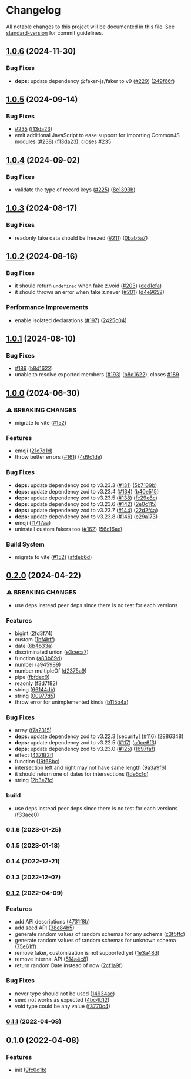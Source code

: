 # Changelog

All notable changes to this project will be documented in this file. See [standard-version](https://github.com/conventional-changelog/standard-version) for commit guidelines.

## [1.0.6](https://github.com/soc221b/zod-schema-faker/compare/1.0.5...1.0.6) (2024-11-30)


### Bug Fixes

* **deps:** update dependency @faker-js/faker to v9 ([#229](https://github.com/soc221b/zod-schema-faker/issues/229)) ([249f66f](https://github.com/soc221b/zod-schema-faker/commit/249f66f508944aad47ccd61f58c0cd511820fe50))

## [1.0.5](https://github.com/soc221b/zod-schema-faker/compare/1.0.4...v1.0.5) (2024-09-14)


### Bug Fixes

* [#235](https://github.com/soc221b/zod-schema-faker/issues/235) ([f13da23](https://github.com/soc221b/zod-schema-faker/commit/f13da2346eeeb4659ec91fa55635af19d4b780e7))
* emit additional JavaScript to ease support for importing CommonJS modules ([#238](https://github.com/soc221b/zod-schema-faker/issues/238)) ([f13da23](https://github.com/soc221b/zod-schema-faker/commit/f13da2346eeeb4659ec91fa55635af19d4b780e7)), closes [#235](https://github.com/soc221b/zod-schema-faker/issues/235)

## [1.0.4](https://github.com/soc221b/zod-schema-faker/compare/1.0.3...v1.0.4) (2024-09-02)


### Bug Fixes

* validate the type of record keys ([#225](https://github.com/soc221b/zod-schema-faker/issues/225)) ([8e1393b](https://github.com/soc221b/zod-schema-faker/commit/8e1393bcfb563b0b9ff386ec0fd5d93c96b0b308))

## [1.0.3](https://github.com/soc221b/zod-schema-faker/compare/1.0.2...v1.0.3) (2024-08-17)


### Bug Fixes

* readonly fake data should be freezed ([#211](https://github.com/soc221b/zod-schema-faker/issues/211)) ([0bab5a7](https://github.com/soc221b/zod-schema-faker/commit/0bab5a7272a181c14bcd82dae33a66b1de2c2e98))

## [1.0.2](https://github.com/soc221b/zod-schema-faker/compare/1.0.1...v1.0.2) (2024-08-16)


### Bug Fixes

* it should return `undefined` when fake z.void ([#203](https://github.com/soc221b/zod-schema-faker/issues/203)) ([ded1efa](https://github.com/soc221b/zod-schema-faker/commit/ded1efa5890753cc05c831f719f456149424179b))
* it should throws an error when fake z.never ([#201](https://github.com/soc221b/zod-schema-faker/issues/201)) ([d4e9652](https://github.com/soc221b/zod-schema-faker/commit/d4e9652540a4468915d8abf009f27e34c5e3b54a))


### Performance Improvements

* enable isolated declarations ([#197](https://github.com/soc221b/zod-schema-faker/issues/197)) ([2425c04](https://github.com/soc221b/zod-schema-faker/commit/2425c042c8c91114f931c11b21fd37f53ff5d102))

## [1.0.1](https://github.com/soc221b/zod-schema-faker/compare/1.0.0...v1.0.1) (2024-08-10)


### Bug Fixes

* [#189](https://github.com/soc221b/zod-schema-faker/issues/189) ([b8d1622](https://github.com/soc221b/zod-schema-faker/commit/b8d162244d4ffee29d0c0744ed1d0299b78c0978))
* unable to resolve exported members ([#193](https://github.com/soc221b/zod-schema-faker/issues/193)) ([b8d1622](https://github.com/soc221b/zod-schema-faker/commit/b8d162244d4ffee29d0c0744ed1d0299b78c0978)), closes [#189](https://github.com/soc221b/zod-schema-faker/issues/189)

## [1.0.0](https://github.com/soc221b/zod-schema-faker/compare/0.2.0...v1.0.0) (2024-06-30)


### ⚠ BREAKING CHANGES

* migrate to vite ([#152](https://github.com/soc221b/zod-schema-faker/issues/152))

### Features

* emoji ([21d7d1d](https://github.com/soc221b/zod-schema-faker/commit/21d7d1d72fae31be7d49f20fcdc7480044f15101))
* throw better errors ([#161](https://github.com/soc221b/zod-schema-faker/issues/161)) ([4d9c1de](https://github.com/soc221b/zod-schema-faker/commit/4d9c1de9da76eafda2b1551746b45d84c5100900))


### Bug Fixes

* **deps:** update dependency zod to v3.23.3 ([#131](https://github.com/soc221b/zod-schema-faker/issues/131)) ([5b7139b](https://github.com/soc221b/zod-schema-faker/commit/5b7139b86229d27959f3fe247f52d5f96f271fa9))
* **deps:** update dependency zod to v3.23.4 ([#134](https://github.com/soc221b/zod-schema-faker/issues/134)) ([b40e515](https://github.com/soc221b/zod-schema-faker/commit/b40e5150fc3f3ddd130ab84534d7db75e08fd3f1))
* **deps:** update dependency zod to v3.23.5 ([#138](https://github.com/soc221b/zod-schema-faker/issues/138)) ([fc29e6c](https://github.com/soc221b/zod-schema-faker/commit/fc29e6c816101db2d5d9282f051c3e71e66440dc))
* **deps:** update dependency zod to v3.23.6 ([#142](https://github.com/soc221b/zod-schema-faker/issues/142)) ([2e0c115](https://github.com/soc221b/zod-schema-faker/commit/2e0c115dc851c0ce7a9a4482eae3426dfa313809))
* **deps:** update dependency zod to v3.23.7 ([#144](https://github.com/soc221b/zod-schema-faker/issues/144)) ([22d2f4a](https://github.com/soc221b/zod-schema-faker/commit/22d2f4a665665abdd2e3d392a51cd96ea4fa448d))
* **deps:** update dependency zod to v3.23.8 ([#146](https://github.com/soc221b/zod-schema-faker/issues/146)) ([c29a173](https://github.com/soc221b/zod-schema-faker/commit/c29a173e941a4e8013714f97a6a01231e576f085))
* emoji ([f1717aa](https://github.com/soc221b/zod-schema-faker/commit/f1717aa2ee1c48026642d16a3587fa44f606fd4e))
* uninstall custom fakers too ([#162](https://github.com/soc221b/zod-schema-faker/issues/162)) ([56c16ae](https://github.com/soc221b/zod-schema-faker/commit/56c16aec4eef32cccd2a9063e16c6e417654c585))


### Build System

* migrate to vite ([#152](https://github.com/soc221b/zod-schema-faker/issues/152)) ([afdeb6d](https://github.com/soc221b/zod-schema-faker/commit/afdeb6d3bebd6ae990da4723acf69a0e375234e2))

## [0.2.0](https://github.com/iendeavor/zod-schema-faker/compare/v0.1.3...v0.2.0) (2024-04-22)


### ⚠ BREAKING CHANGES

* use deps instead peer deps since there is no test for each versions

### Features

* bigint ([2fd3f74](https://github.com/iendeavor/zod-schema-faker/commit/2fd3f7473610f228bd3418b3ce12987e3de6454b))
* custom ([1bf4bff](https://github.com/iendeavor/zod-schema-faker/commit/1bf4bffd243500b4c8869ae67b2d5ed0753a0c02))
* date ([6b4b33a](https://github.com/iendeavor/zod-schema-faker/commit/6b4b33ad32375bb2ab5d9b75e722267787d6d63e))
* discriminated union ([e3ceca7](https://github.com/iendeavor/zod-schema-faker/commit/e3ceca731521e433bd3d7f9eaaf54d1bba77be57))
* function ([a83b69d](https://github.com/iendeavor/zod-schema-faker/commit/a83b69d26219f07499ab7f98e576eb749449bcd0))
* number ([a945989](https://github.com/iendeavor/zod-schema-faker/commit/a945989248d3ccc803ca563d62fce6980ea16efc))
* number multipleOf ([d2375a9](https://github.com/iendeavor/zod-schema-faker/commit/d2375a9b1150fde50c688e20d30db3018d0cdf14))
* pipe ([fbfdec9](https://github.com/iendeavor/zod-schema-faker/commit/fbfdec9862c7cb80851bb7f88ec2a50b55e361e6))
* reaonly ([f3d7f82](https://github.com/iendeavor/zod-schema-faker/commit/f3d7f8288926d08d0ed7730e3bb29bd2b839cde2))
* string ([66144db](https://github.com/iendeavor/zod-schema-faker/commit/66144dbc3bbc3678a17b9f5487b703e71828a5a4))
* string ([00977d5](https://github.com/iendeavor/zod-schema-faker/commit/00977d58b24302b6b26fc256543175d41911b663))
* throw error for unimplemented kinds ([b115b4a](https://github.com/iendeavor/zod-schema-faker/commit/b115b4a71b652ea2e80cdf59f5aeae962be311d7))


### Bug Fixes

* array ([f7a2315](https://github.com/iendeavor/zod-schema-faker/commit/f7a2315a6c1b3ea972a94cbdecad09721e0dd62a))
* **deps:** update dependency zod to v3.22.3 [security] ([#116](https://github.com/iendeavor/zod-schema-faker/issues/116)) ([2986348](https://github.com/iendeavor/zod-schema-faker/commit/298634893b9e0a2911a976de0f9773ca04d4f35f))
* **deps:** update dependency zod to v3.22.5 ([#117](https://github.com/iendeavor/zod-schema-faker/issues/117)) ([a0ce6f3](https://github.com/iendeavor/zod-schema-faker/commit/a0ce6f322b9e26cad8a5898337e8a0818f18937c))
* **deps:** update dependency zod to v3.23.0 ([#125](https://github.com/iendeavor/zod-schema-faker/issues/125)) ([1697faf](https://github.com/iendeavor/zod-schema-faker/commit/1697faf51035bd1c7c36ebc106a5ba1e3282737a))
* effect ([4378f2f](https://github.com/iendeavor/zod-schema-faker/commit/4378f2fe41cbd03364058cdf790813af061277a9))
* function ([19f68bc](https://github.com/iendeavor/zod-schema-faker/commit/19f68bcb570017c2918c12a50fc271dd241531fb))
* intersection left and right may not have same length ([9a3a9f6](https://github.com/iendeavor/zod-schema-faker/commit/9a3a9f6bed95ee46737b520ad9da68d352f7a54e))
* it should return one of dates for intersections ([fde5c1d](https://github.com/iendeavor/zod-schema-faker/commit/fde5c1d5477850f045cb14da5ed2cb7bef612c74))
* string ([2b3e7fc](https://github.com/iendeavor/zod-schema-faker/commit/2b3e7fc8c880d69aaf6c57be413c1eb4d63e2daa))


### build

* use deps instead peer deps since there is no test for each versions ([f33ace0](https://github.com/iendeavor/zod-schema-faker/commit/f33ace0060db5d782473d67c577b4a1d8c5c8e1f))

### 0.1.6 (2023-01-25)

### 0.1.5 (2023-01-18)

### 0.1.4 (2022-12-21)

### 0.1.3 (2022-12-07)

### [0.1.2](https://github.com/iendeavor/zod-schema-faker/compare/v0.1.1...v0.1.2) (2022-04-09)


### Features

* add API descriptions ([4731f8b](https://github.com/iendeavor/zod-schema-faker/commit/4731f8bea78dc201e125fd66453523e38e37897b))
* add seed API ([38e84b5](https://github.com/iendeavor/zod-schema-faker/commit/38e84b560905e848fd6653890ad1b5ca47280a26))
* generate random values of random schemas for any schema ([c3f5ffc](https://github.com/iendeavor/zod-schema-faker/commit/c3f5ffc434b47ecc05203cc8560ec368cabeb20a))
* generate random values of random schemas for unknown schema ([75e61ff](https://github.com/iendeavor/zod-schema-faker/commit/75e61ffaf0967cec990b7b11678496e8cd459f01))
* remove faker, customization is not supported yet ([1e3a48d](https://github.com/iendeavor/zod-schema-faker/commit/1e3a48d4bbfe861c7b9726e30cf3ed4ac35d48a0))
* remove internal API ([514a4c8](https://github.com/iendeavor/zod-schema-faker/commit/514a4c8c4a3561de025a479a7a3cee8ad1d53996))
* return random Date instead of now ([2cf1a9f](https://github.com/iendeavor/zod-schema-faker/commit/2cf1a9f2629b167df98323c57a9905e77adc4ad0))


### Bug Fixes

* never type should not be used ([14934ac](https://github.com/iendeavor/zod-schema-faker/commit/14934ac2e7ef249ade6845392db927987ace9e2e))
* seed not works as expected ([4bc4b12](https://github.com/iendeavor/zod-schema-faker/commit/4bc4b128dce34d6581bc387ea1f1107e7ed74fb6))
* void type could be any value ([f3770c4](https://github.com/iendeavor/zod-schema-faker/commit/f3770c4a22bcb525551d9428d1189558d02f95d1))

### [0.1.1](https://github.com/iendeavor/zod-schema-faker/compare/v0.1.0...v0.1.1) (2022-04-08)

## 0.1.0 (2022-04-08)


### Features

* init ([9fc0d1b](https://github.com/iendeavor/zod-schema-faker/commit/9fc0d1bcd67e06c64e567b641cff43fa33ad1eb9))
